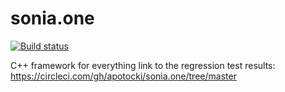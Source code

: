 # sonia.one
[![Build status](https://circleci.com/gh/apotocki/sonia.one/tree/master.svg?style=shield)](<https://app.circleci.com/pipelines/github/apotocki/sonia.one?branch=master>)

C++ framework for everything
link to the regression test results: https://circleci.com/gh/apotocki/sonia.one/tree/master
